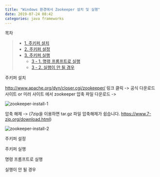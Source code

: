 ```yaml
---
title: "Windows 환경에서 Zookeeper 설치 및 실행"
date: 2019-07-24 08:42
categories: java frameworks
---
```


목차  
>+ [1. 주키퍼 설치](#주키퍼-설치)  
>+ [2. 주키퍼 설정](#주키퍼-설정)  
>+ [3. 주키퍼 실행](#주키퍼-실행)  
>    * [3 - 1. 명령 프롬프트로 실행](#명령-프롬프트로-실행)  
>    * [3 - 2. 실행이 안 될 경우](#실행이-안-될-경우)  

  
  
주키퍼 설치


http://www.apache.org/dyn/closer.cgi/zookeeper/ 링크 클릭 -> 공식 다운로드 사이트 or 미러 사이트 에서 zookeeper 압축 파일 다운로드 -> 

![zookeeper-install-1](https://user-images.githubusercontent.com/50867723/61754939-5a48fd80-adf0-11e9-8fcb-bb3ac0abd773.png)

압축 해제 -> 
(7zip을 이용하면 tar.gz 파일 압축해제가 쉽습니다. https://www.7-zip.org/download.html)

![zookeeper-install-2](https://user-images.githubusercontent.com/50867723/61755010-a98f2e00-adf0-11e9-9b6a-a2da9cde7ae4.png)

주키퍼 설정

주키퍼 실행

명령 프롬프트로 실행

실행이 안 될 경우

